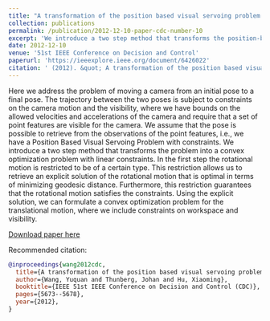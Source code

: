 ```yaml
---
title: "A transformation of the position based visual servoing problem into a convex optimization problem"
collection: publications
permalink: /publication/2012-12-10-paper-cdc-number-10
excerpt: 'We introduce a two step method that transforms the position-based visual servoing problem into a convex optimization problem with linear constraints.'
date: 2012-12-10
venue: '51st IEEE Conference on Decision and Control'
paperurl: 'https://ieeexplore.ieee.org/document/6426022'
citation: ' (2012). &quot; A transformation of the position based visual servoing problem into a convex optimization problem &quot; <i> 51st IEEE Conference on Decision and Control</i>.'
---
```


Here we address the problem of moving a camera from an initial pose to a final pose. The trajectory between the two poses is subject to constraints on the camera motion and the visibility, where we have bounds on the allowed velocities and accelerations of the camera and require that a set of point features are visible for the camera. We assume that the pose is possible to retrieve from the observations of the point features, i.e., we have a Position Based Visual Servoing Problem with constraints. We introduce a two step method that transforms the problem into a convex optimization problem with linear constraints. In the first step the rotational motion is restricted to be of a certain type. This restriction allows us to retrieve an explicit solution of the rotational motion that is optimal in terms of minimizing geodesic distance. Furthermore, this restriction guarantees that the rotational motion satisfies the constraints. Using the explicit solution, we can formulate a convex optimization problem for the translational motion, where we include constraints on workspace and visibility.


[Download paper here](http://www.csc.kth.se/~yuquan/paper/vs_mpc_CDC.pdf)

Recommended citation:
```bib
@inproceedings{wang2012cdc,
  title={A transformation of the position based visual servoing problem into a convex optimization problem},
  author={Wang, Yuquan and Thunberg, Johan and Hu, Xiaoming},
  booktitle={IEEE 51st IEEE Conference on Decision and Control (CDC)},
  pages={5673--5678},
  year={2012},
}
```

